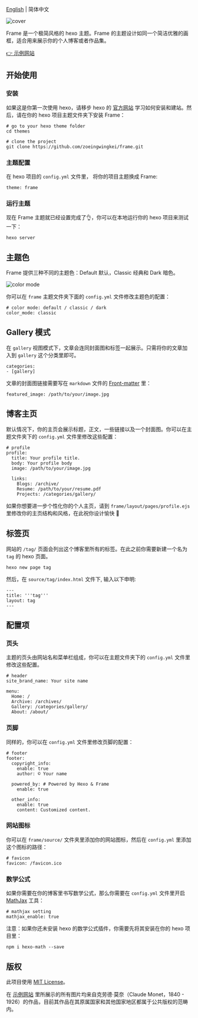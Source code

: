 [English](README.md) | 简体中文

![cover](https://clio-space-1300725494.cos.ap-guangzhou.myqcloud.com/frame/featured_img/hexo_cover.jpg)

Frame 是一个极简风格的 hexo 主题。Frame 的主题设计如同一个简洁优雅的画框，适合用来展示你的个人博客或者作品集。

[👉 示例网站](https://frame.zhangyongqi.com/)

## 开始使用

### 安装

如果这是你第一次使用 hexo，请移步 hexo 的 [官方网站](https://hexo.io/zh-cn/) 学习如何安装和建站。然后，请在你的 hexo 项目主题文件夹下安装 Frame：

```
# go to your hexo theme folder
cd themes

# clone the project
git clone https://github.com/zoeingwingkei/frame.git
```

### 主题配置

在 hexo 项目的 `config.yml` 文件里， 将你的项目主题换成 Frame:

```
theme: frame
```

### 运行主题

现在 Frame 主题就已经设置完成了👌，你可以在本地运行你的 hexo 项目来测试一下：

```
hexo server
```

## 主题色

Frame 提供三种不同的主题色：Default 默认，Classic 经典和 Dark 暗色。

![color mode](https://clio-space-1300725494.cos.ap-guangzhou.myqcloud.com/frame/featured_img/color_mode.jpg)

你可以在 `frame` 主题文件夹下面的 `config.yml` 文件修改主题色的配置：

```
# color mode: default / classic / dark
color_mode: classic
```

## Gallery 模式

在 `gallery` 视图模式下，文章会连同封面图和标签一起展示。只需将你的文章加入到 `gallery` 这个分类里即可。

```
categories:
- [gallery]
```
文章的封面图链接需要写在 `markdown` 文件的 [Front-matter](https://hexo.io/zh-cn/docs/front-matter) 里：

```
featured_image: /path/to/your/image.jpg 
```

## 博客主页

默认情况下，你的主页会展示标题，正文，一些链接以及一个封面图。你可以在主题文件夹下的 `config.yml` 文件里修改这些配置： 

```
# profile
profile:
  title: Your profile title.
  body: Your profile body
  image: /path/to/your/image.jpg 

  links:
  	Blogs: /archive/
  	Resume: /path/to/your/resume.pdf
  	Projects: /categories/gallery/
```

如果你想要进一步个性化你的个人主页，请到 `frame/layout/pages/profile.ejs` 里修改你的主页结构和风格，在此祝你设计愉快 🙌

## 标签页

网站的 `/tag/` 页面会列出这个博客里所有的标签。在此之前你需要新建一个名为 `tag` 的 hexo 页面。

```
hexo new page tag
```

然后，在 `source/tag/index.html` 文件下, 输入以下申明:

```
---
title: '''tag'''
layout: tag
---
```

## 配置项

### 页头

主题的页头由网站名和菜单栏组成，你可以在主题文件夹下的 `config.yml` 文件里修改这些配置。

```
# header
site_brand_name: Your site name

menu:
  Home: /
  Archive: /archives/
  Gallery: /categories/gallery/
  About: /about/
```

### 页脚

同样的，你可以在 `config.yml` 文件里修改页脚的配置： 

```
# footer
footer:
  copyright_info:
    enable: true
    author: © Your name

  powered_by: # Powered by Hexo & Frame
    enable: true

  other_info:
    enable: true
    content: Customized content.
```

### 网站图标

你可以在 `frame/source/` 文件夹里添加你的网站图标，然后在 `config.yml` 里添加这个图标的路径：

```
# favicon
favicon: /favicon.ico
```

### 数学公式

如果你需要在你的博客里书写数学公式，那么你需要在 `config.yml` 文件里开启 [MathJax](*https://github.com/hexojs/hexo-math*) 工具：

```
# mathjax setting
mathjax_enable: true
```
注意：如果你还未安装 hexo 的数学公式插件，你需要先将其安装在你的 hexo 项目里：

```
npm i hexo-math --save
```

## 版权

此项目使用 [MIT License](https://opensource.org/licenses/MIT)。

在 [示例网站](https://frame.zhangyongqi.com) 里所展示的所有图片均来自克劳德·莫奈（Claude Monet，1840 - 1926）的作品，目前其作品在其原属国家和其他国家地区都属于公共版权的范畴内。
